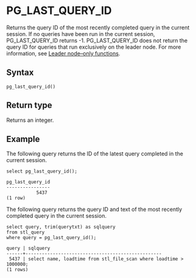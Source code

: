 # PG\_LAST\_QUERY\_ID<a name="PG_LAST_QUERY_ID"></a>

Returns the query ID of the most recently completed query in the current session\. If no queries have been run in the current session, PG\_LAST\_QUERY\_ID returns \-1\. PG\_LAST\_QUERY\_ID does not return the query ID for queries that run exclusively on the leader node\. For more information, see [Leader node–only functions](c_SQL_functions_leader_node_only.md)\.

## Syntax<a name="PG_LAST_QUERY_ID-synopsis"></a>

```
pg_last_query_id()
```

## Return type<a name="PG_LAST_QUERY_ID-return-type"></a>

Returns an integer\. 

## Example<a name="PG_LAST_QUERY_ID-example"></a>

The following query returns the ID of the latest query completed in the current session\. 

```
select pg_last_query_id();

pg_last_query_id
----------------
           5437
(1 row)
```

The following query returns the query ID and text of the most recently completed query in the current session\.

```
select query, trim(querytxt) as sqlquery
from stl_query
where query = pg_last_query_id();

query | sqlquery
------+--------------------------------------------------
 5437 | select name, loadtime from stl_file_scan where loadtime > 1000000;
(1 rows)
```